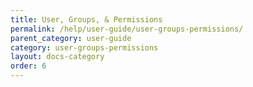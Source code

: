 ```yaml
---
title: User, Groups, & Permissions
permalink: /help/user-guide/user-groups-permissions/
parent_category: user-guide
category: user-groups-permissions
layout: docs-category
order: 6
---
```

